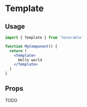 # Template

## Usage

```jsx
import { Template } from 'honorable'

function MyComponent() {
  return (
    <Template>
      Hello world
    </Template>
  )
}
```

## Props

TODO
